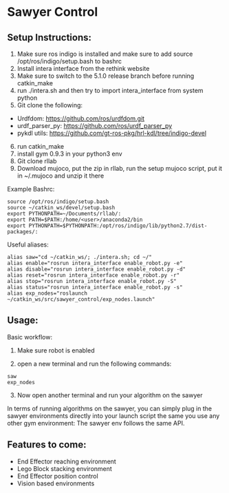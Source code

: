 # Sawyer Control
## Setup Instructions:
1. Make sure ros indigo is installed and make sure to add source /opt/ros/indigo/setup.bash to bashrc
2. Install intera interface from the rethink website
3. Make sure to switch to the 5.1.0 release branch before running catkin_make 
4. run ./intera.sh and then try to import intera_interface from system python
5. Git clone the following:
* Urdfdom: https://github.com/ros/urdfdom.git
* urdf_parser_py: https://github.com/ros/urdf_parser_py
* pykdl utils: https://github.com/gt-ros-pkg/hrl-kdl/tree/indigo-devel
6. run catkin_make
7. install gym 0.9.3 in your python3 env
8. Git clone rllab
9. Download mujoco, put the zip in rllab, run the setup mujoco script, put it in ~/.mujoco and unzip it there 

Example Bashrc:
```
source /opt/ros/indigo/setup.bash
source ~/catkin_ws/devel/setup.bash
export PYTHONPATH=~/Documents/rllab/:
export PATH=$PATH:/home/<user>/anaconda2/bin
export PYTHONPATH=$PYTHONPATH:/opt/ros/indigo/lib/python2.7/dist-packages/:
```
Useful aliases:
```
alias saw="cd ~/catkin_ws/; ./intera.sh; cd ~/"
alias enable="rosrun intera_interface enable_robot.py -e"
alias disable="rosrun intera_interface enable_robot.py -d"
alias reset="rosrun intera_interface enable_robot.py -r"
alias stop="rosrun intera_interface enable_robot.py -S"
alias status="rosrun intera_interface enable_robot.py -s"
alias exp_nodes="roslaunch ~/catkin_ws/src/sawyer_control/exp_nodes.launch"
```

## Usage:

Basic workflow:

1. Make sure robot is enabled

2. open a new terminal and run the following commands:
``` 
saw
exp_nodes 
``` 

3. Now open another terminal and run your algorithm on the sawyer

In terms of running algorithms on the sawyer, you can simply plug in the sawyer environments directly into your launch script
the same you use any other gym environment: The sawyer env follows the same API. 

## Features to come:
* End Effector reaching environment
* Lego Block stacking environment
* End Effector position control 
* Vision based environments
